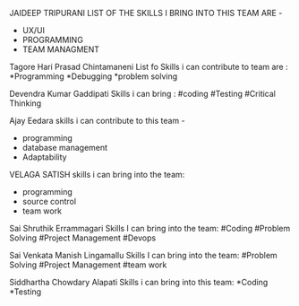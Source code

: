
JAIDEEP TRIPURANI
LIST OF THE SKILLS I BRING INTO THIS TEAM ARE - 
- UX/UI 
- PROGRAMMING
- TEAM MANAGMENT

Tagore Hari Prasad Chintamaneni
List fo Skills i can contribute to team are :
*Programming
*Debugging
*problem solving

Devendra Kumar Gaddipati
Skills i can bring :
#coding
#Testing
#Critical Thinking

Ajay Eedara
skills i can contribute to this team -
- programming
- database management
- Adaptability

VELAGA SATISH 
skills i can bring into the team:
* programming
* source control
* team work

Sai Shruthik Errammagari
Skills I can bring into the team:
#Coding
#Problem Solving
#Project Management
#Devops

Sai Venkata Manish Lingamallu 
Skills I can bring into the team:
#Problem Solving
#Project Management
#team work

Siddhartha Chowdary Alapati
Skills i can bring into this team:
*Coding
*Testing


